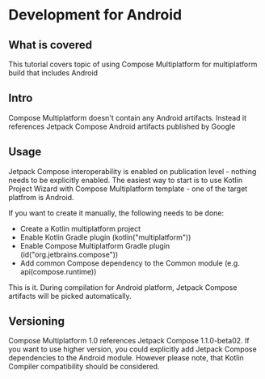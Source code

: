 # Development for Android 

## What is covered

This tutorial covers topic of using Compose Multiplatform for multiplatform build that includes Android

## Intro

Compose Multiplatform doesn't contain any Android artifacts. Instead it references Jetpack Compose Android artifacts published by Google

## Usage

Jetpack Compose interoperability is enabled on publication level - nothing needs to be explicitly enabled. 
The easiest way to start is to use Kotlin Project Wizard with Compose Multiplatform template - one of the target platfrom is Android.  

If you want to create it manually, the following needs to be done:  
- Create a Kotlin multiplatform project
- Enable Kotlin Gradle plugin (kotlin("multiplatform"))
- Enable Compose Multiplatform Gradle plugin (id("org.jetbrains.compose"))
- Add common Compose dependency to the Common module (e.g. api(compose.runtime)) 

This is it. During compilation for Android platform, Jetpack Compose artifacts will be picked automatically. 

## Versioning

Compose Multiplatform 1.0 references Jetpack Compose 1.1.0-beta02. If you want to use higher version, you could explicitly 
add Jetpack Compose dependencies to the Android module. However please note, that Kotlin Compiler compatibility should be considered.  

